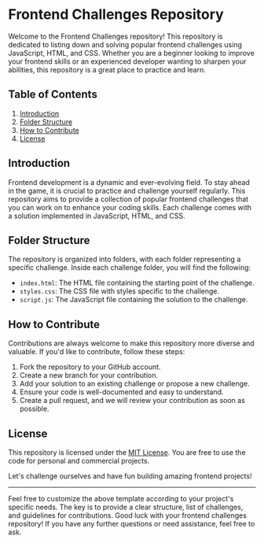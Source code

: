 # Frontend Challenges Repository

Welcome to the Frontend Challenges repository! This repository is dedicated to listing down and solving popular frontend challenges using JavaScript, HTML, and CSS. Whether you are a beginner looking to improve your frontend skills or an experienced developer wanting to sharpen your abilities, this repository is a great place to practice and learn.

## Table of Contents

1. [Introduction](#introduction)
2. [Folder Structure](#folder-structure)
3. [How to Contribute](#how-to-contribute)
4. [License](#license)

## Introduction

Frontend development is a dynamic and ever-evolving field. To stay ahead in the game, it is crucial to practice and challenge yourself regularly. This repository aims to provide a collection of popular frontend challenges that you can work on to enhance your coding skills. Each challenge comes with a solution implemented in JavaScript, HTML, and CSS.

## Folder Structure

The repository is organized into folders, with each folder representing a specific challenge. Inside each challenge folder, you will find the following:

- `index.html`: The HTML file containing the starting point of the challenge.
- `styles.css`: The CSS file with styles specific to the challenge.
- `script.js`: The JavaScript file containing the solution to the challenge.

## How to Contribute

Contributions are always welcome to make this repository more diverse and valuable. If you'd like to contribute, follow these steps:

1. Fork the repository to your GitHub account.
2. Create a new branch for your contribution.
3. Add your solution to an existing challenge or propose a new challenge.
4. Ensure your code is well-documented and easy to understand.
5. Create a pull request, and we will review your contribution as soon as possible.

## License

This repository is licensed under the [MIT License](LICENSE). You are free to use the code for personal and commercial projects.

Let's challenge ourselves and have fun building amazing frontend projects!

---

Feel free to customize the above template according to your project's specific needs. The key is to provide a clear structure, list of challenges, and guidelines for contributions. Good luck with your frontend challenges repository! If you have any further questions or need assistance, feel free to ask.
